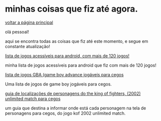 ﻿# minhas coisas que fiz até agora.
[voltar a página principal](index)


olá pessoal!


 aqui se encontra todas as coisas que fiz até este momento, e segue em constante atualização!






[lista de jogos acessíveis para android, com mais de 120 jogos!](https://azurejoga.github.io/lista-de-jogos-atualizada-para-android-acessiveis)


minha lista de jogos acessíveis para android  que fiz com mais de 120 jogos!


[lista de jogos GBA (game boy advance jogáveis para cegos](https://azurejoga.github.io/gba)


Uma lista de jogos de game boy jogáveis para cegos.


[guia de localizações de personagens do the king of fighters, (2002) unlimited match para cegos](kof-2002-unlimited-match-guia)


um guia que destina a informar onde está cada personagem na tela de personagens para cegos, do jogo kof 2002 unlimited match.